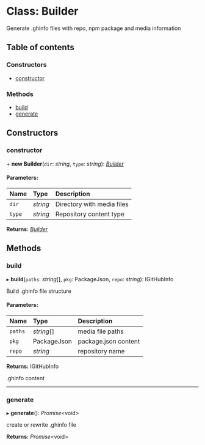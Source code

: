 # Class: Builder

Generate .ghinfo files with repo, npm package and media information

## Table of contents

### Constructors

- [constructor](builder.md#constructor)

### Methods

- [build](builder.md#build)
- [generate](builder.md#generate)

## Constructors

### constructor

\+ **new Builder**(`dir`: *string*, `type`: *string*): [*Builder*](builder.md)

#### Parameters:

| Name | Type | Description |
| :------ | :------ | :------ |
| `dir` | *string* | Directory with media files |
| `type` | *string* | Repository content type |

**Returns:** [*Builder*](builder.md)

## Methods

### build

▸ **build**(`paths`: *string*[], `pkg`: PackageJson, `repo`: *string*): IGitHubInfo

Build .ghinfo file structure

#### Parameters:

| Name | Type | Description |
| :------ | :------ | :------ |
| `paths` | *string*[] | media file paths |
| `pkg` | PackageJson | package.json content |
| `repo` | *string* | repository name |

**Returns:** IGitHubInfo

.ghinfo content

___

### generate

▸ **generate**(): *Promise*<void\>

create or rewrite .ghinfo file

**Returns:** *Promise*<void\>
